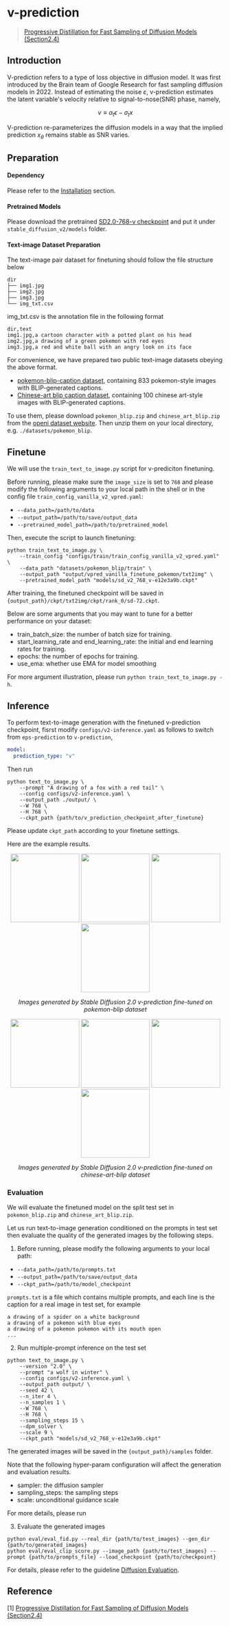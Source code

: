 # v-prediction

> [Progressive Distillation for Fast Sampling of Diffusion Models (Section2.4)](https://arxiv.org/pdf/2202.00512.pdf)

## Introduction

V-prediction refers to a type of loss objective in diffusion model. It was first introduced by the Brain team of Google Research for fast sampling diffusion models in 2022. Instead of estimating the noise $\varepsilon$, v-prediction estimates the latent variable's velocity relative to signal-to-nose(SNR) phase, namely,

$$
v\equiv \alpha _t\epsilon -\sigma _tx
$$

V-prediction re-parameterizes the diffusion models in a way that the implied prediction $x_\theta$ remains stable as SNR varies.

## Preparation

#### Dependency

Please refer to the [Installation](../../README.md#installation) section.


#### Pretrained Models

Please download the pretrained [SD2.0-768-v checkpoint](https://download.mindspore.cn/toolkits/mindone/stable_diffusion/sd_v2_768_v-e12e3a9b.ckpt) and put it under `stable_diffusion_v2/models` folder.

#### Text-image Dataset Preparation

The text-image pair dataset for finetuning should follow the file structure below

```text
dir
├── img1.jpg
├── img2.jpg
├── img3.jpg
└── img_txt.csv
```

img_txt.csv is the annotation file in the following format

```text
dir,text
img1.jpg,a cartoon character with a potted plant on his head
img2.jpg,a drawing of a green pokemon with red eyes
img3.jpg,a red and white ball with an angry look on its face
```

For convenience, we have prepared two public text-image datasets obeying the above format.

- [pokemon-blip-caption dataset](https://openi.pcl.ac.cn/jasonhuang/mindone/datasets), containing 833 pokemon-style images with BLIP-generated captions.
- [Chinese-art blip caption dataset](https://openi.pcl.ac.cn/jasonhuang/mindone/datasets), containing 100 chinese art-style images with BLIP-generated captions.

To use them, please download `pokemon_blip.zip` and `chinese_art_blip.zip` from the [openi dataset website](https://openi.pcl.ac.cn/jasonhuang/mindone/datasets). Then unzip them on your local directory, e.g. `./datasets/pokemon_blip`.

## Finetune

We will use the `train_text_to_image.py` script for v-prediciton finetuning.

Before running, please make sure the `image_size` is set to `768` and please modify the following arguments to your
local path in the shell or in the config file `train_config_vanilla_v2_vpred.yaml`:

* `--data_path=/path/to/data`
* `--output_path=/path/to/save/output_data`
* `--pretrained_model_path=/path/to/pretrained_model`

Then, execute the script to launch finetuning:

```shell
python train_text_to_image.py \
    --train_config "configs/train/train_config_vanilla_v2_vpred.yaml" \
    --data_path "datasets/pokemon_blip/train" \
    --output_path "output/vpred_vanilla_finetune_pokemon/txt2img" \
    --pretrained_model_path "models/sd_v2_768_v-e12e3a9b.ckpt"
```

After training, the finetuned checkpoint will be saved in `{output_path}/ckpt/txt2img/ckpt/rank_0/sd-72.ckpt`.

Below are some arguments that you may want to tune for a better performance on your dataset:

- train_batch_size: the number of batch size for training.
- start_learning_rate and end_learning_rate: the initial and end learning rates for training.
- epochs: the number of epochs for training.
- use_ema: whether use EMA for model smoothing

For more argument illustration, please run `python train_text_to_image.py -h`.

## Inference

To perform text-to-image generation with the finetuned v-prediction checkpoint, fisrst modify `configs/v2-inference.yaml` as follows to switch from `eps-prediction` to `v-prediction`,

```yaml
model:
  prediction_type: "v"
```

Then run

```shell
python text_to_image.py \
    --prompt "A drawing of a fox with a red tail" \
    --config configs/v2-inference.yaml \
    --output_path ./output/ \
    --W 768 \
    --H 768 \
    --ckpt_path {path/to/v_prediction_checkpoint_after_finetune}
```

Please update `ckpt_path` according to your finetune settings.

Here are the example results.

<div align="center">
<img src="https://github.com/Mark-ZhouWX/resources/blob/main/stable_diffusion/pokemon_00012.png" width="160" height="160" />
<img src="https://github.com/Mark-ZhouWX/resources/blob/main/stable_diffusion/pokemon_00021.png" width="160" height="160" />
<img src="https://github.com/Mark-ZhouWX/resources/blob/main/stable_diffusion/pokemon_00140.png" width="160" height="160" />
<img src="https://github.com/Mark-ZhouWX/resources/blob/main/stable_diffusion/pokemon_00161.png" width="160" height="160" />
</div>
<p align="center">
  <em> Images generated by Stable Diffusion 2.0 v-prediction fine-tuned on pokemon-blip dataset</em>
</p>

<div align="center">
<img src="https://github.com/Mark-ZhouWX/resources/blob/main/stable_diffusion/chinese_art_00000.png" width="160" height="160" />
<img src="https://github.com/Mark-ZhouWX/resources/blob/main/stable_diffusion/chinese_art_00003.png" width="160" height="160" />
<img src="https://github.com/Mark-ZhouWX/resources/blob/main/stable_diffusion/chinese_art_00009.png" width="160" height="160" />
<img src="https://github.com/Mark-ZhouWX/resources/blob/main/stable_diffusion/chinese_art_00019.png" width="160" height="160" />
</div>
<p align="center">
  <em> Images generated by Stable Diffusion 2.0 v-prediction fine-tuned on chinese-art-blip dataset</em>
</p>

### Evaluation

We will evaluate the finetuned model on the split test set in `pokemon_blip.zip` and `chinese_art_blip.zip`.

Let us run text-to-image generation conditioned on the prompts in test set then evaluate the quality of the generated images by the following steps.

1. Before running, please modify the following arguments to your local path:

* `--data_path=/path/to/prompts.txt`
* `--output_path=/path/to/save/output_data`
* `--ckpt_path=/path/to/model_checkpoint`

`prompts.txt` is a file which contains multiple prompts, and each line is the caption for a real image in test set, for example

```text
a drawing of a spider on a white background
a drawing of a pokemon with blue eyes
a drawing of a pokemon pokemon with its mouth open
...
```

2. Run multiple-prompt inference on the test set

```shell
python text_to_image.py \
    --version "2.0" \
    --prompt "a wolf in winter" \
    --config configs/v2-inference.yaml \
    --output_path output/ \
    --seed 42 \
    --n_iter 4 \
    --n_samples 1 \
    --W 768 \
    --H 768 \
    --sampling_steps 15 \
    --dpm_solver \
    --scale 9 \
    --ckpt_path "models/sd_v2_768_v-e12e3a9b.ckpt"
```

The generated images will be saved in the `{output_path}/samples` folder.

Note that the following hyper-param configuration will affect the generation and evaluation results.

* sampler: the diffusion sampler
* sampling\_steps: the sampling steps
* scale: unconditional guidance scale

For more details, please run

3. Evaluate the generated images

```shell
python eval/eval_fid.py --real_dir {path/to/test_images} --gen_dir {path/to/generated_images}
python eval/eval_clip_score.py --image_path {path/to/test_images} --prompt {path/to/prompts_file} --load_checkpoint {path/to/checkpoint}
```

For details, please refer to the guideline [Diffusion Evaluation](file:///C:/01Code/mindone/examples/stable_diffusion_v2/eval/README.md).

## Reference

[1] [Progressive Distillation for Fast Sampling of Diffusion Models (Section2.4)](https://arxiv.org/pdf/2202.00512.pdf)
